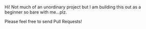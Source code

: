 Hi! Not much of an unordinary project but I am building this out as a beginner so bare with me...plz.

Please feel free to send Pull Requests!
